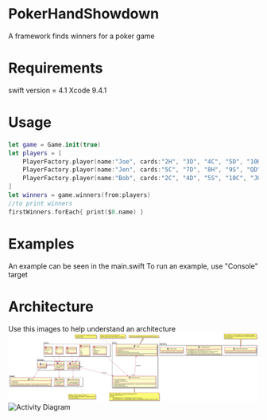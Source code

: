 # PokerHandShowdown
A framework finds winners for a poker game

# Requirements
swift version = 4.1
Xcode 9.4.1

# Usage
```swift
let game = Game.init(true)
let players = [
	PlayerFactory.player(name:"Joe", cards:"2H", "3D", "4C", "5D", "10H")!,
	PlayerFactory.player(name:"Jen", cards:"5C", "7D", "8H", "9S", "QD")!,
	PlayerFactory.player(name:"Bob", cards:"2C", "4D", "5S", "10C", "JH")!,
]
let winners = game.winners(from:players)
//to print winners
firstWinners.forEach{ print($0.name) }
```

# Examples
An example can be seen in the main.swift
To run an example, use "Console" target

# Architecture
Use this images to help understand an architecture
![alt text](https://github.com/Dzmitry1983/PokerHandShowdown/blob/master/Architecture/Class%20Diagram.png "Class Diagram")
![](httpshttps://github.com/Dzmitry1983/PokerHandShowdown/blob/master/Architecture/Activity%20Diagram.png "Activity Diagram")
